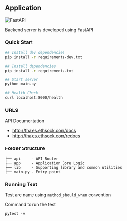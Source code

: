 ## Application
![FastAPI](https://fastapi.tiangolo.com/img/logo-margin/logo-teal.png)

Backend server is developed using FastAPI

### Quick Start

```bash
## Install dev dependencies
pip install -r requirements-dev.txt

## Install dependencies
pip install -r requirements.txt

## Start server
python main.py

## Health Check
curl localhost:8000/health
```

### URLS

API Documentation
- http://thales.ethsock.com/docs
- http://thales.ethsock.com/redocs

### Folder Structure

```
├── api     - API Router
├── app     - Application Core Logic
├── lib     - Supporting library and common utilities
├── main.py - Entry point
```

### Running Test

Test are name using `method_should_when` convention

Command to run the test
```
pytest -v
```